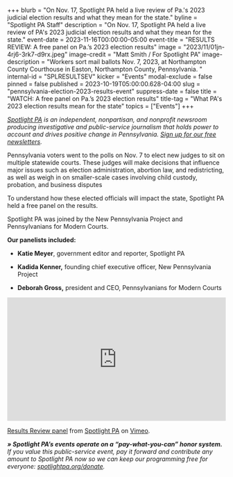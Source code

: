 +++
blurb = "On Nov. 17, Spotlight PA held a live review of Pa.'s 2023 judicial election results and what they mean for the state."
byline = "Spotlight PA Staff"
description = "On Nov. 17, Spotlight PA held a live review of PA's 2023 judicial election results and what they mean for the state."
event-date = 2023-11-16T00:00:00-05:00
event-title = "RESULTS REVIEW: A free panel on Pa.’s 2023 election results"
image = "2023/11/01jn-4rj6-3rk7-d9rx.jpeg"
image-credit = "Matt Smith / For Spotlight PA"
image-description = "Workers sort mail ballots Nov. 7, 2023, at Northampton County Courthouse in Easton, Northampton County, Pennsylvania. "
internal-id = "SPLRESULTSEV"
kicker = "Events"
modal-exclude = false
pinned = false
published = 2023-10-19T05:00:00.628-04:00
slug = "pennsylvania-election-2023-results-event"
suppress-date = false
title = "WATCH: A free panel on Pa.’s 2023 election results"
title-tag = "What PA's 2023 election results mean for the state"
topics = ["Events"]
+++

<a href="https://www.spotlightpa.org/"><em>Spotlight PA</em></a><em> is an independent, nonpartisan, and nonprofit newsroom producing investigative and public-service journalism that holds power to account and drives positive change in Pennsylvania. </em><a href="https://www.spotlightpa.org/newsletters"><em>Sign up for our free newsletters</em></a><em>.</em>

Pennsylvania voters went to the polls on Nov. 7 to elect new judges to sit on multiple statewide courts. These judges will make decisions that influence major issues such as election administration, abortion law, and redistricting, as well as weigh in on smaller-scale cases involving child custody, probation, and business disputes

To understand how these elected officials will impact the state, Spotlight PA held a free panel on the results.

Spotlight PA was joined by the New Pennsylvania Project and Pennsylvanians for Modern Courts.

<strong>Our panelists included:</strong>

- <strong>Katie Meyer</strong>, government editor and reporter, Spotlight PA

- <strong>Kadida Kenner,</strong> founding chief executive officer, New Pennsylvania Project

- <strong>Deborah Gross,</strong> president and CEO, Pennsylvanians for Modern Courts

<div style="padding:56.25% 0 0 0;position:relative;"><iframe src="https://player.vimeo.com/video/885669197?h=25a7b47a3d&color=ffcb05&title=0&byline=0" style="position:absolute;top:0;left:0;width:100%;height:100%;" frameborder="0" allow="autoplay; fullscreen; picture-in-picture" allowfullscreen></iframe></div><script src="https://player.vimeo.com/api/player.js"></script>
<p><a href="https://vimeo.com/885669197">Results Review panel</a> from <a href="https://vimeo.com/user107055379">Spotlight PA</a> on <a href="https://vimeo.com">Vimeo</a>.</p>

<strong><em>» Spotlight PA’s events operate on a “pay-what-you-can” honor system.</em></strong><em> If you value this public-service event, pay it forward and contribute any amount to Spotlight PA now so we can keep our programming free for everyone: </em><a href="https://www.spotlightpa.org/donate"><em>spotlightpa.org/donate</em></a><em>.</em>
